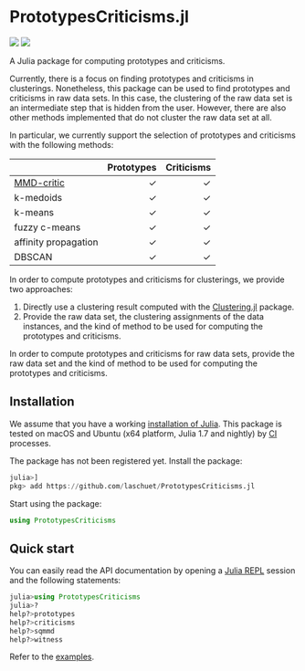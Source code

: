 # PrototypesCriticisms.jl

[action-img]: https://github.com/laschuet/PrototypesCriticisms.jl/actions/workflows/CI.yml/badge.svg?branch=main
[action-url]: https://github.com/laschuet/PrototypesCriticisms.jl/actions/workflows/CI.yml?query=branch%3Amain
[action-ci-url]: https://github.com/laschuet/PrototypesCriticisms.jl/actions/workflows/CI.yml
[clustering.jl-url]: https://github.com/JuliaStats/Clustering.jl
[codecov-img]: https://codecov.io/gh/laschuet/PrototypesCriticisms.jl/branch/main/graph/badge.svg
[codecov-url]: https://codecov.io/gh/laschuet/PrototypesCriticisms.jl
[julia-install-url]: https://julialang.org/downloads
[julia-repl-url]: https://docs.julialang.org/en/v1/stdlib/REPL
[mmdcritic-url]: https://dl.acm.org/doi/10.5555/3157096.3157352

[![][action-img]][action-url]
[![][codecov-img]][codecov-url]

A Julia package for computing prototypes and criticisms.

Currently, there is a focus on finding prototypes and criticisms in clusterings.
Nonetheless, this package can be used to find prototypes and criticisms in raw
data sets. In this case, the clustering of the raw data set is an intermediate
step that is hidden from the user. However, there are also other methods
implemented that do not cluster the raw data set at all.

In particular, we currently support the selection of prototypes and criticisms
with the following methods:

|                             | Prototypes | Criticisms |
|-----------------------------|-----------:|-----------:|
| [MMD-critic][mmdcritic-url] | ✓          | ✓          |
| k-medoids                   | ✓          | ✓          |
| k-means                     | ✓          | ✓          |
| fuzzy c-means               | ✓          | ✓          |
| affinity propagation        | ✓          | ✓          |
| DBSCAN                      | ✓          | ✓          |

In order to compute prototypes and criticisms for clusterings, we provide two approaches:
1. Directly use a clustering result computed with the
    [Clustering.jl][clustering.jl-url] package.
2. Provide the raw data set, the clustering assignments of the data instances,
    and the kind of method to be used for computing the prototypes and criticisms.

In order to compute prototypes and criticisms for raw data sets, provide the raw
data set and the kind of method to be used for computing the prototypes and criticisms.

## Installation

We assume that you have a working [installation of Julia][julia-install-url].
This package is tested on macOS and Ubuntu (x64 platform, Julia 1.7 and nightly)
by [CI][action-ci-url] processes.

The package has not been registered yet. Install the package:
```julia
julia>]
pkg> add https://github.com/laschuet/PrototypesCriticisms.jl
```

Start using the package:
```julia
using PrototypesCriticisms
```

## Quick start

You can easily read the API documentation by opening a [Julia
REPL][julia-repl-url] session and the following statements:
```julia
julia>using PrototypesCriticisms
julia>?
help?>prototypes
help?>criticisms
help?>sqmmd
help?>witness
```

Refer to the [examples](examples).
